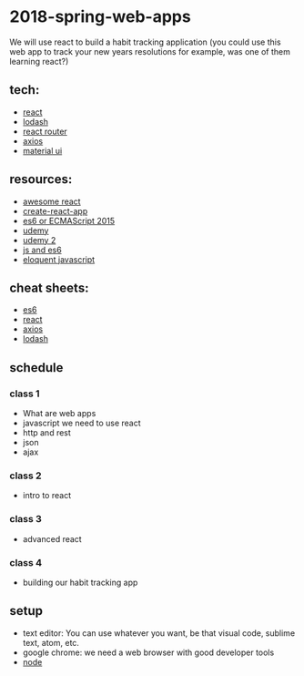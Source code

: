 # 2018-spring-web-apps

We will use react to build a habit tracking application (you could use this web
app to track your new years resolutions for example, was one of them learning
react?)

## tech:
* [react](https://reactjs.org/)
* [lodash](https://lodash.com/)
* [react router](https://reacttraining.com/react-router/)
* [axios](https://github.com/axios/axios)
* [material ui](https://www.material-ui.com/#/)

## resources:
* [awesome react](https://github.com/enaqx/awesome-react)
* [create-react-app](https://github.com/facebookincubator/create-react-app)
* [es6 or ECMAScript 2015](https://github.com/lukehoban/es6features)
* [udemy](https://www.udemy.com/react-redux/)
* [udemy 2](https://www.udemy.com/react-the-complete-guide-incl-redux/)
* [js and es6](https://github.com/getify/You-Dont-Know-JS)
* [eloquent javascript](http://eloquentjavascript.net/)

## cheat sheets:
* [es6](https://devhints.io/es6)
* [react](https://devhints.io/react)
* [axios](https://kapeli.com/cheat_sheets/Axios.docset/Contents/Resources/Documents/index)
* [lodash](https://devhints.io/lodash)

## schedule

### class 1

- What are web apps
- javascript we need to use react
- http and rest
- json
- ajax

### class 2
- intro to react

### class 3
- advanced react

### class 4
- building our habit tracking app

## setup

- text editor: You can use whatever you want, be that visual code, sublime text, atom, etc.
- google chrome: we need a web browser with good developer tools
- [node](https://nodejs.org/en/)
